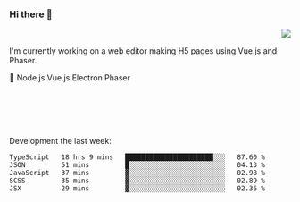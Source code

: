 ### Hi there 👋

<img align="right" src="https://github-readme-stats.vercel.app/api?username=jasonpanggo"/>

<br>
<p align="left">
I'm currently working on a web editor making H5 pages using Vue.js and Phaser.
</p>
<p align="left">
📖 Node.js Vue.js Electron Phaser
</p>
<br>
<br>
<br>
<br>

Development the last week:
<!--START_SECTION:waka-->
```text
TypeScript   18 hrs 9 mins   ██████████████████████░░░   87.60 % 
JSON         51 mins         █░░░░░░░░░░░░░░░░░░░░░░░░   04.13 % 
JavaScript   37 mins         ▓░░░░░░░░░░░░░░░░░░░░░░░░   02.98 % 
SCSS         35 mins         ▓░░░░░░░░░░░░░░░░░░░░░░░░   02.89 % 
JSX          29 mins         ▓░░░░░░░░░░░░░░░░░░░░░░░░   02.36 % 
```
<!--END_SECTION:waka-->

<!--
**JASONPANGGO/jasonpanggo** is a ✨ _special_ ✨ repository because its `README.md` (this file) appears on your GitHub profile.

Here are some ideas to get you started:

- 🔭 I’m currently working on ...
- 🌱 I’m currently learning ...
- 👯 I’m looking to collaborate on ...
- 🤔 I’m looking for help with ...
- 💬 Ask me about ...
- 📫 How to reach me: ...
- 😄 Pronouns: ...
- ⚡ Fun fact: ...
-->

